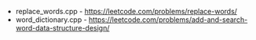 - replace_words.cpp - https://leetcode.com/problems/replace-words/
- word_dictionary.cpp - https://leetcode.com/problems/add-and-search-word-data-structure-design/

